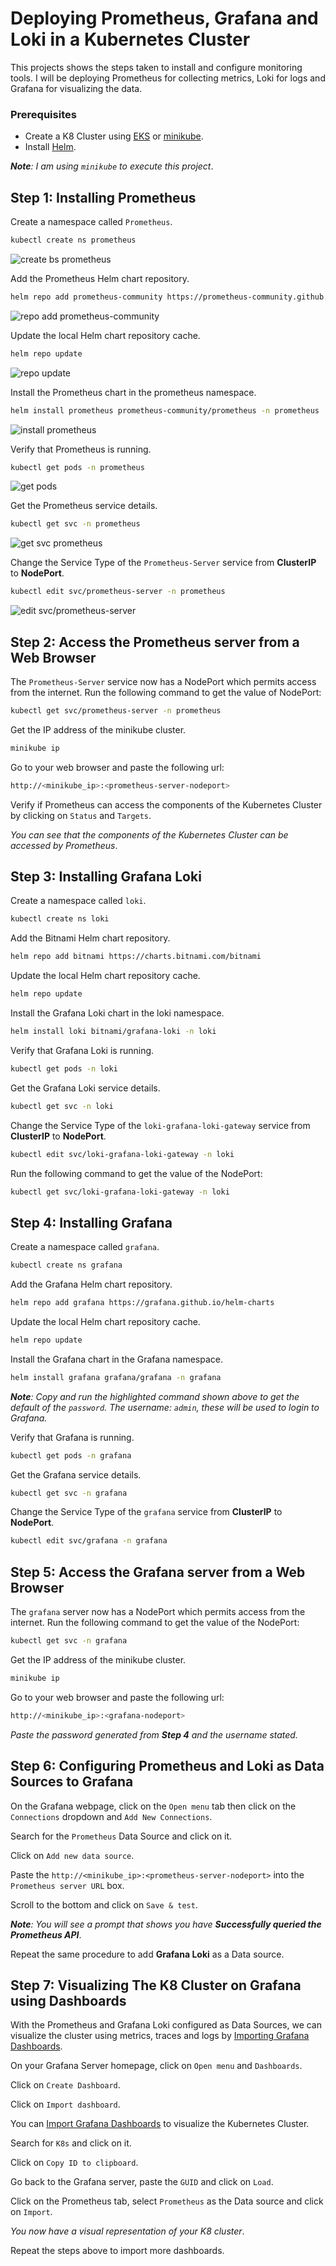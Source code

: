 # Deploying Prometheus, Grafana and Loki in a Kubernetes Cluster

This projects shows the steps taken to install and configure monitoring tools. I will be deploying Prometheus for collecting metrics, Loki for logs and Grafana for visualizing the data.

### Prerequisites

* Create a K8 Cluster using [EKS](https://docs.aws.amazon.com/eks/latest/userguide/create-cluster.htmlhttps://docs.aws.amazon.com/eks/latest/userguide/create-cluster.html) or [minikube](https://minikube.sigs.k8s.io/docs/start/?arch=%2Fmacos%2Fx86-64%2Fstable%2Fbinary+download).
* Install [Helm](https://helm.sh/docs/intro/install/).

_**Note**: I am using `minikube` to execute this project_.


## Step 1: Installing Prometheus

Create a namespace called `Prometheus`.

```sh
kubectl create ns prometheus
```

![create bs prometheus](./images/1%20create%20ns%20prometheus.png)

Add the Prometheus Helm chart repository.

```sh
helm repo add prometheus-community https://prometheus-community.github.io/helm-charts
```

![repo add prometheus-community](./images/1%20repo%20add%20prometheus.png)

Update the local Helm chart repository cache.

```sh
helm repo update
```

![repo update](./images/1%20helm%20repo%20update.png)

Install the Prometheus chart in the prometheus namespace.

```sh
helm install prometheus prometheus-community/prometheus -n prometheus
```

![install prometheus](./images/1%20helm%20install%20prometheus.png)

Verify that Prometheus is running.

```sh
kubectl get pods -n prometheus
```

![get pods](./images/1%20kubectl%20get%20pods%20-n%20prometheus.png)

Get the Prometheus service details.

```sh
kubectl get svc -n prometheus
```

![get svc prometheus](./images/1%20get%20svc%20prometheus.png)

Change the Service Type of the `Prometheus-Server` service from **ClusterIP** to **NodePort**.

```sh
kubectl edit svc/prometheus-server -n prometheus
```

![edit svc/prometheus-server](./images/1%20edit%20prom-server.png)

## Step 2: Access the Prometheus server from a Web Browser

The `Prometheus-Server` service now has a NodePort which permits access from the internet. Run the following command to get the value of NodePort:

```sh
kubectl get svc/prometheus-server -n prometheus
```

Get the IP address of the minikube cluster.

```sh
minikube ip
```

Go to your web browser and paste the following url:

```sh
http://<minikube_ip>:<prometheus-server-nodeport>
```

Verify if Prometheus can access the components of the Kubernetes Cluster by clicking on `Status` and `Targets`.

_You can see that the components of the Kubernetes Cluster can be accessed by Prometheus_.

## Step 3: Installing Grafana Loki

Create a namespace called `loki`.

```sh
kubectl create ns loki
```

Add the Bitnami Helm chart repository.

```sh
helm repo add bitnami https://charts.bitnami.com/bitnami
```

Update the local Helm chart repository cache.

```sh
helm repo update
```

Install the Grafana Loki chart in the loki namespace.

```sh
helm install loki bitnami/grafana-loki -n loki
```

Verify that Grafana Loki is running.

```sh
kubectl get pods -n loki
```

Get the Grafana Loki service details.

```sh
kubectl get svc -n loki
```

Change the Service Type of the `loki-grafana-loki-gateway` service from **ClusterIP** to **NodePort**.

```sh
kubectl edit svc/loki-grafana-loki-gateway -n loki
```

Run the following command to get the value of the NodePort:

```sh
kubectl get svc/loki-grafana-loki-gateway -n loki
```

## Step 4: Installing Grafana

Create a namespace called `grafana`.

```sh
kubectl create ns grafana
```

Add the Grafana Helm chart repository.

```sh
helm repo add grafana https://grafana.github.io/helm-charts
```

Update the local Helm chart repository cache.

```sh
helm repo update
```

Install the Grafana chart in the Grafana namespace.

```sh
helm install grafana grafana/grafana -n grafana
```

_**Note**: Copy and run the highlighted command shown above to get the default of the `password`. The username: `admin`, these will be used to login to *Grafana*._

Verify that Grafana is running.

```sh
kubectl get pods -n grafana
```

Get the Grafana service details.

```sh
kubectl get svc -n grafana
```

Change the Service Type of the `grafana` service from **ClusterIP** to **NodePort**.

```sh
kubectl edit svc/grafana -n grafana
```

## Step 5: Access the Grafana server from a Web Browser

The `grafana` server now has a NodePort which permits access from the internet. Run the following command to get the value of the NodePort:

```sh
kubectl get svc -n grafana
```

Get the IP address of the minikube cluster.

```sh
minikube ip
```

Go to your web browser and paste the following url:

```sh
http://<minikube_ip>:<grafana-nodeport>
```

_Paste the password generated from **Step 4** and the username stated._

## Step 6: Configuring Prometheus and Loki as Data Sources to Grafana

On the Grafana webpage, click on the `Open menu` tab then click on the `Connections` dropdown and `Add New Connections`.

Search for the `Prometheus` Data Source and click on it.

Click on `Add new data source`.

Paste the `http://<minikube_ip>:<prometheus-server-nodeport>` into the `Prometheus server URL` box.

Scroll to the bottom and click on `Save & test`.

_**Note**: You will see a prompt that shows you have **Successfully queried the Prometheus API**_.

Repeat the same procedure to add **Grafana Loki** as a Data source.

## Step 7: Visualizing The K8 Cluster on Grafana using Dashboards

With the Prometheus and Grafana Loki configured as Data Sources, we can visualize the cluster using metrics, traces and logs by [Importing Grafana Dashboards](https://grafana.com/grafana/dashboards).

On your Grafana Server homepage, click on `Open menu` and `Dashboards`.

Click on `Create Dashboard`.

Click on `Import dashboard`.

You can [Import Grafana Dashboards](https://grafana.com/grafana/dashboards) to visualize the Kubernetes Cluster.

Search for `K8s` and click on it.

Click on `Copy ID to clipboard`.

Go back to the Grafana server, paste the `GUID` and click on `Load`.

Click on the Prometheus tab, select `Prometheus` as the Data source and click on `Import`.

_You now have a visual representation of your K8 cluster_.

Repeat the steps above to import more dashboards.